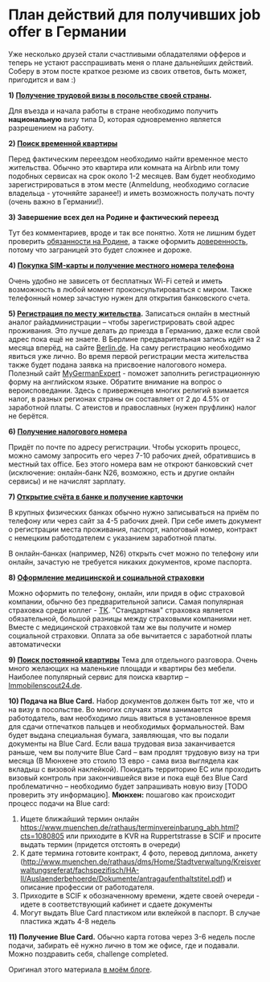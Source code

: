 # План действий для получивших job offer в Германии 

Уже несколько друзей стали счастливыми обладателями офферов и теперь не устают расспрашивать меня о плане дальнейших действий. Соберу в этом посте краткое резюме из своих ответов, быть может, пригодится и вам :)

**1) [Получение трудовой визы в посольстве своей страны](Виза.md).**

Для въезда и начала работы в стране необходимо получить **национальную** визу типа D, которая одновременно является разрешением на работу.


**2) [Поиск временной квартиры](Квартирный%20вопрос.md)**

Перед фактическим переездом необходимо найти временное место жительства. Обычно это квартира или комната на Airbnb или тому подобных сервисах на срок около 1-2 месяцев. Вам будет необходимо зарегистрироваться в этом месте (Anmeldung, необходимо согласие владельца - уточняйте заранее!) и иметь возможность получать почту (очень важно в Германии!).


**3) Завершение всех дел на Родине и фактический переезд**

Тут без комментариев, вроде и так все понятно. Хотя не лишним будет проверить [обязанности на Родине](Обязанности%20на%20Родине.md), а также оформить [доверенность](Доверенность.md), потому что заграницей это будет сложнее и дороже.


**4) [Покупка SIM-карты и получение местного номера телефона](Мобильная%20связь.md)**

Очень удобно не зависеть от бесплатных Wi-Fi сетей и иметь возможность в любой момент проконсультироваться с миром. Также телефонный номер зачастую нужен для открытия банковского счета.


**5) [Регистрация по месту жительства](Регистрация%20места%20жительства.md).** Записаться онлайн в местный аналог райадминистрации  – чтобы зарегистрировать свой адрес проживания. Это лучше делать до приезда в Германию, даже если свой адрес пока ещё не знаете. В Берлине предварительная запись идёт на 2 месяца вперёд, на сайте [Berlin.de](https://service.berlin.de/). На саму регистрацию необходимо явиться уже лично. Во время первой регистрации места жительства также будет подана заявка на присвоение налогового номера.
Полезный сайт [MyGermanExpert](https://mygermanexpert.com/) - поможет заполнить регистрационную форму на английском языке. Обратите внимание на вопрос о вероисповедании. Здесь с приверженцев многих религий взимается налог, в разных регионах страны он составляет от 2 до 4.5% от заработной платы. С атеистов и православных (нужен пруфлинк) налог не берётся.

**6) [Получение налогового номера](Налоги.md)**

 Придёт по почте по адресу регистрации. Чтобы ускорить процесс, можно самому запросить его через 7-10 рабочих дней, обратившись в местный tax office. Без этого номера вам не откроют банковский счет (исключение: онлайн-банк N26, возможно, есть и другие онлайн сервисы) и не начислят зарплату.


**7) [Открытие счёта в банке и получение карточки](Финансы%20и%20Банки.md)**

В крупных физических банках обычно нужно записываться на приём по телефону или через сайт за 4-5 рабочих дней. При себе иметь документ о регистрации места проживания, паспорт, налоговый номер, контракт с немецким работодателем с указанием заработной платы.

В онлайн-банках (например, N26) открыть счет можно по телефону или онлайн, зачастую не требуется никаких документов, кроме паспорта.


**8) [Оформление медицинской и социальной страховки](Страховки.md)**

Можно оформить по телефону, онлайн, или придя в офис страховой компании, обычно без предварительной записи. Самая популярная страховка среди коллег - [TK](http://tk.de/). "Стандартная" страховка является обязательной, большой разницы между страховыми компаниями нет. Вместе с медицинской страховкой там же вы получите и номер социальной страховки. Оплата за обе вычитается с заработной платы автоматически


**9) [Поиск постоянной квартиры](Квартирный%20вопрос.md)**
Тема для отдельного разговора. Очень много желающих на маленькие площади и квартиры без мебели. Наиболее популярный сервис для поиска квартир – [Immobilenscout24.de](https://www.immobilienscout24.de/).

**10) Подача на Blue Card.** Набор документов должен быть тот же, что и на визу в посольстве. Во многих случаях этим занимается работодатель, вам необходимо лишь явиться в установленное время для сдачи отпечатков пальцев и необходимых формальностей. Вам будет выдана специальная бумага, заявляющая, что вы подали документы на Blue Card. Если ваша трудовая виза заканчивается раньше, чем вы получите Blue Card – вам продлят трудовую визу на три месяца (В Мюнхене это стоило 13 евро - сама виза выглядела как вкладыш с визовой наклейкой). Покидать территорию ЕС или проходить визовый контроль при закончившейся визе и пока ещё без Blue Card проблематично – необходимо будет запрашивать новую визу [TODO проверить эту информацию].
**Мюнхен:**
пошагово как происходит процесс подачи на Blue card:
1. Ищете ближайший термин онлайн https://www.muenchen.de/rathaus/terminvereinbarung_abh.html?cts=1080805 или приходите в KVR на Ruppertstrasse в SCIF и просите выдать термин (придется отстоять в очереди)
2. К дате термина готовите контракт, 4 фото, перевод диплома, анкету (http://www.muenchen.de/rathaus/dms/Home/Stadtverwaltung/Kreisverwaltungsreferat/fachspezifisch/HA-II/Auslaenderbehoerde/Dokumente/antragaufenthaltstitel.pdf) и описание профессии от работодателя.
3. Приходите в SCIF к обозначенному времени, ждете своей очереди - идете в соответствующий кабинет и сдаете документы
4. Могут выдать Blue Card пластиком или вклейкой в паспорт. В случае пластика ждать 4-8 недель

**11) Получение Blue Card.** Обычно карта готова через 3-6 недель после подачи, забирать её нужно лично в том же офисе, где и подавали. Можно поздравить себя, challenge completed.

Оригинал этого материала [в моём блоге](http://szhuk.blogspot.de/2015/11/job-offer.html).
